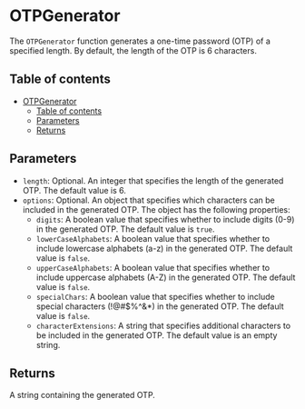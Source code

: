 # OTPGenerator

The `OTPGenerator` function generates a one-time password (OTP) of a specified length. By default, the length of the OTP is 6 characters.

## Table of contents

- [OTPGenerator](#otpgenerator)
  - [Table of contents](#table-of-contents)
  - [Parameters](#parameters)
  - [Returns](#returns)

## Parameters

- `length`: Optional. An integer that specifies the length of the generated OTP. The default value is 6.
- `options`: Optional. An object that specifies which characters can be included in the generated OTP. The object has the following properties:
  - `digits`: A boolean value that specifies whether to include digits (0-9) in the generated OTP. The default value is `true`.
  - `lowerCaseAlphabets`: A boolean value that specifies whether to include lowercase alphabets (a-z) in the generated OTP. The default value is `false`.
  - `upperCaseAlphabets`: A boolean value that specifies whether to include uppercase alphabets (A-Z) in the generated OTP. The default value is `false`.
  - `specialChars`: A boolean value that specifies whether to include special characters (!@#$%^&\*) in the generated OTP. The default value is `false`.
  - `characterExtensions`: A string that specifies additional characters to be included in the generated OTP. The default value is an empty string.

## Returns

A string containing the generated OTP.
